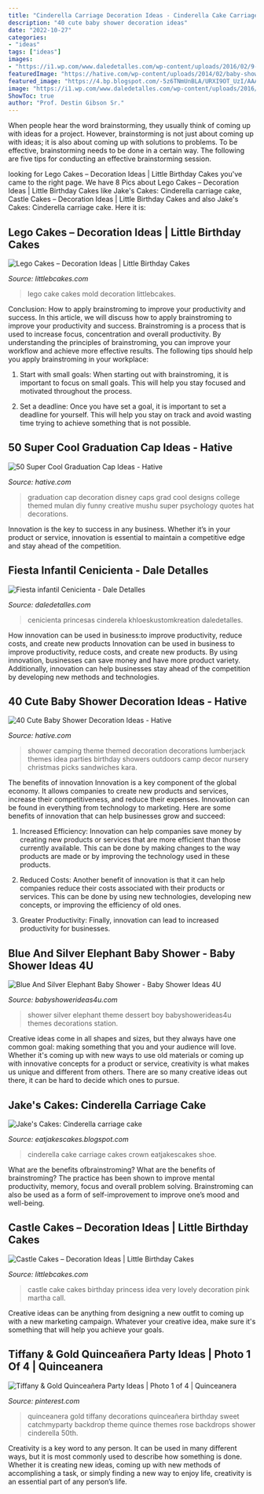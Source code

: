 ```yaml
---
title: "Cinderella Carriage Decoration Ideas - Cinderella Cake Carriage Cakes Crown Eatjakescakes Shoe"
description: "40 cute baby shower decoration ideas"
date: "2022-10-27"
categories:
- "ideas"
tags: ["ideas"]
images:
- "https://i1.wp.com/www.daledetalles.com/wp-content/uploads/2016/02/9-28.jpg?resize=570%2C758"
featuredImage: "https://hative.com/wp-content/uploads/2014/02/baby-shower-ideas/camping-baby-shower-decoration-idea-12.jpg"
featured_image: "https://4.bp.blogspot.com/-5z6TNmUnBLA/URXI9OT_UzI/AAAAAAAACX4/2q3CSgN8Wtw/s1600/IMG_0096_1W.jpg"
image: "https://i1.wp.com/www.daledetalles.com/wp-content/uploads/2016/02/9-28.jpg?resize=570%2C758"
ShowToc: true
author: "Prof. Destin Gibson Sr."
---
```



When people hear the word brainstorming, they usually think of coming up with ideas for a project. However, brainstorming is not just about coming up with ideas; it is also about coming up with solutions to problems. To be effective, brainstorming needs to be done in a certain way. The following are five tips for conducting an effective brainstorming session.

	

		
looking for Lego Cakes – Decoration Ideas | Little Birthday Cakes you've came to the right page. We have 8 Pics about Lego Cakes – Decoration Ideas | Little Birthday Cakes like Jake&#039;s Cakes: Cinderella carriage cake, Castle Cakes – Decoration Ideas | Little Birthday Cakes and also Jake&#039;s Cakes: Cinderella carriage cake. Here it is:
		
    
## Lego Cakes – Decoration Ideas | Little Birthday Cakes

<img loading=lazy src="http://www.littlebcakes.com/wp-content/uploads/2013/08/Lego-Cake-Mold.jpg" onerror="this.onerror=null;this.src='https://tse2.mm.bing.net/th?id=OIP.8Ksfz2ttmpj5-Deht4nD3gHaFj&amp;pid=15.1';" alt="Lego Cakes – Decoration Ideas | Little Birthday Cakes">

_Source: littlebcakes.com_

>lego cake cakes mold decoration littlebcakes. 

	

Conclusion: How to apply brainstroming to improve your productivity and success.
In this article, we will discuss how to apply brainstroming to improve your productivity and success. Brainstroming is a process that is used to increase focus, concentration and overall productivity. By understanding the principles of brainstroming, you can improve your workflow and achieve more effective results. The following tips should help you apply brainstroming in your workplace: 
1) Start with small goals: When starting out with brainstroming, it is important to focus on small goals. This will help you stay focused and motivated throughout the process. 

2) Set a deadline: Once you have set a goal, it is important to set a deadline for yourself. This will help you stay on track and avoid wasting time trying to achieve something that is not possible.

    
## 50 Super Cool Graduation Cap Ideas - Hative

<img loading=lazy src="https://hative.com/wp-content/uploads/2016/04/graduation-caps/8-super-cool-graduation-cap-ideas.jpg" onerror="this.onerror=null;this.src='https://tse1.mm.bing.net/th?id=OIP.WvcsxyF6q9uxWiJXSjzOGwHaHa&amp;pid=15.1';" alt="50 Super Cool Graduation Cap Ideas - Hative">

_Source: hative.com_

>graduation cap decoration disney caps grad cool designs college themed mulan diy funny creative mushu super psychology quotes hat decorations. 

	

Innovation is the key to success in any business. Whether it’s in your product or service, innovation is essential to maintain a competitive edge and stay ahead of the competition.

    
## Fiesta Infantil Cenicienta - Dale Detalles

<img loading=lazy src="https://i1.wp.com/www.daledetalles.com/wp-content/uploads/2016/02/9-28.jpg?resize=570%2C758" onerror="this.onerror=null;this.src='https://tse3.mm.bing.net/th?id=OIP.3tt0zRWTPOZo4wk8zckYQgHaJ2&amp;pid=15.1';" alt="Fiesta infantil Cenicienta - Dale Detalles">

_Source: daledetalles.com_

>cenicienta princesas cinderela khloeskustomkreation daledetalles. 

	

How innovation can be used in business:to improve productivity, reduce costs, and create new products
Innovation can be used in business to improve productivity, reduce costs, and create new products. By using innovation, businesses can save money and have more product variety. Additionally, innovation can help businesses stay ahead of the competition by developing new methods and technologies.

    
## 40 Cute Baby Shower Decoration Ideas - Hative

<img loading=lazy src="https://hative.com/wp-content/uploads/2014/02/baby-shower-ideas/camping-baby-shower-decoration-idea-12.jpg" onerror="this.onerror=null;this.src='https://tse4.mm.bing.net/th?id=OIP.EFgxd-A1q5yn-l6zYhl4EAHaLH&amp;pid=15.1';" alt="40 Cute Baby Shower Decoration Ideas - Hative">

_Source: hative.com_

>shower camping theme themed decoration decorations lumberjack themes idea parties birthday showers outdoors camp decor nursery christmas picks sandwiches kara. 

	

The benefits of innovation
Innovation is a key component of the global economy. It allows companies to create new products and services, increase their competitiveness, and reduce their expenses. Innovation can be found in everything from technology to marketing. Here are some benefits of innovation that can help businesses grow and succeed:
1. Increased Efficiency: Innovation can help companies save money by creating new products or services that are more efficient than those currently available. This can be done by making changes to the way products are made or by improving the technology used in these products.

2. Reduced Costs: Another benefit of innovation is that it can help companies reduce their costs associated with their products or services. This can be done by using new technologies, developing new concepts, or improving the efficiency of old ones.

3. Greater Productivity: Finally, innovation can lead to increased productivity for businesses.

    
## Blue And Silver Elephant Baby Shower - Baby Shower Ideas 4U

<img loading=lazy src="https://www.babyshowerideas4u.com/wp-content/uploads/2018/06/Blue-And-Silver-Elephant-Baby-Shower-Dessert-Station-900x600.jpg" onerror="this.onerror=null;this.src='https://tse3.mm.bing.net/th?id=OIP.NJsu_6WZNZGAe7O7fRzYggHaE8&amp;pid=15.1';" alt="Blue And Silver Elephant Baby Shower - Baby Shower Ideas 4U">

_Source: babyshowerideas4u.com_

>shower silver elephant theme dessert boy babyshowerideas4u themes decorations station. 

	

Creative ideas come in all shapes and sizes, but they always have one common goal: making something that you and your audience will love. Whether it's coming up with new ways to use old materials or coming up with innovative concepts for a product or service, creativity is what makes us unique and different from others. There are so many creative ideas out there, it can be hard to decide which ones to pursue.

    
## Jake&#039;s Cakes: Cinderella Carriage Cake

<img loading=lazy src="https://4.bp.blogspot.com/-5z6TNmUnBLA/URXI9OT_UzI/AAAAAAAACX4/2q3CSgN8Wtw/s1600/IMG_0096_1W.jpg" onerror="this.onerror=null;this.src='https://tse2.mm.bing.net/th?id=OIP.O2B0COTYHOcS-EUEjv2IBAHaJ4&amp;pid=15.1';" alt="Jake&#039;s Cakes: Cinderella carriage cake">

_Source: eatjakescakes.blogspot.com_

>cinderella cake carriage cakes crown eatjakescakes shoe. 

	

What are the benefits ofbrainstroming?
What are the benefits of brainstroming? The practice has been shown to improve mental productivity, memory, focus and overall problem solving. Brainstroming can also be used as a form of self-improvement to improve one’s mood and well-being.

    
## Castle Cakes – Decoration Ideas | Little Birthday Cakes

<img loading=lazy src="http://www.littlebcakes.com/wp-content/uploads/2013/08/Castle-Birthday-Cake1.jpg" onerror="this.onerror=null;this.src='https://tse3.mm.bing.net/th?id=OIP.fmACoxQcK5XEx2a0ggvWZgHaJ4&amp;pid=15.1';" alt="Castle Cakes – Decoration Ideas | Little Birthday Cakes">

_Source: littlebcakes.com_

>castle cake cakes birthday princess idea very lovely decoration pink martha call. 

	

Creative ideas can be anything from designing a new outfit to coming up with a new marketing campaign. Whatever your creative idea, make sure it's something that will help you achieve your goals.

    
## Tiffany &amp; Gold Quinceañera Party Ideas | Photo 1 Of 4 | Quinceanera

<img loading=lazy src="https://i.pinimg.com/736x/97/70/56/977056beac38c9e73f3b804138b3c0b3--quinceanera-backdrop-ideas-quinceanera-decorations.jpg" onerror="this.onerror=null;this.src='https://tse3.mm.bing.net/th?id=OIP.0P0OJmEzROIbazdGfx5xagHaFj&amp;pid=15.1';" alt="Tiffany &amp; Gold Quinceañera Party Ideas | Photo 1 of 4 | Quinceanera">

_Source: pinterest.com_

>quinceanera gold tiffany decorations quinceañera birthday sweet catchmyparty backdrop theme quince themes rose backdrops shower cinderella 50th. 

	

Creativity is a key word to any person. It can be used in many different ways, but it is most commonly used to describe how something is done. Whether it is creating new ideas, coming up with new methods of accomplishing a task, or simply finding a new way to enjoy life, creativity is an essential part of any person’s life.

